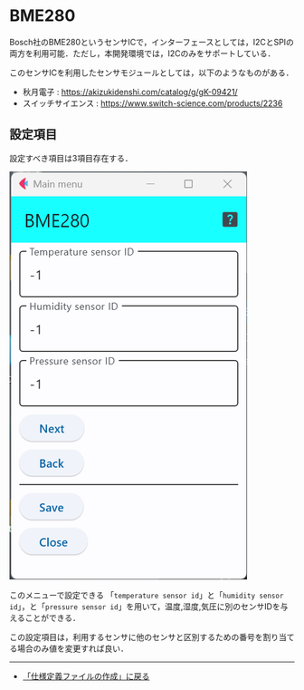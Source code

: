 # BME280

Bosch社のBME280というセンサICで，インターフェースとしては，I2CとSPIの両方を利用可能．ただし，本開発環境では，I2Cのみをサポートしている．

このセンサICを利用したセンサモジュールとしては，以下のようなものがある．

- 秋月電子 : https://akizukidenshi.com/catalog/g/gK-09421/
- スイッチサイエンス : https://www.switch-science.com/products/2236


## 設定項目
設定すべき項目は3項目存在する．

![設定画面](../../images/editConfig_bme280.png)

このメニューで設定できる
「```temperature sensor id```」と「```humidity sensor id```」，と「```pressure sensor id```」を用いて，温度,湿度,気圧に別のセンサIDを与えることができる．

この設定項目は，利用するセンサに他のセンサと区別するための番号を割り当てる場合のみ値を変更すれば良い．

***

- [「仕様定義ファイルの作成」に戻る](../editConfig.md)